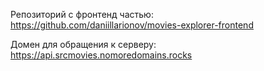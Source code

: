 Репозиторий с фронтенд частью:
https://github.com/daniillarionov/movies-explorer-frontend

Домен для обращения к серверу:
https://api.srcmovies.nomoredomains.rocks

